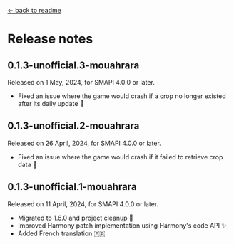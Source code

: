 ﻿[← back to readme](../README.md)

# Release notes

## 0.1.3-unofficial.3-mouahrara
Released on 1 May, 2024, for SMAPI 4.0.0 or later.
* Fixed an issue where the game would crash if a crop no longer existed after its daily update 🔧

## 0.1.3-unofficial.2-mouahrara
Released on 26 April, 2024, for SMAPI 4.0.0 or later.
* Fixed an issue where the game would crash if it failed to retrieve crop data 🔧

## 0.1.3-unofficial.1-mouahrara
Released on 11 April, 2024, for SMAPI 4.0.0 or later.
* Migrated to 1.6.0 and project cleanup 🚀
* Improved Harmony patch implementation using Harmony's code API ✨
* Added French translation 🇫🇷
